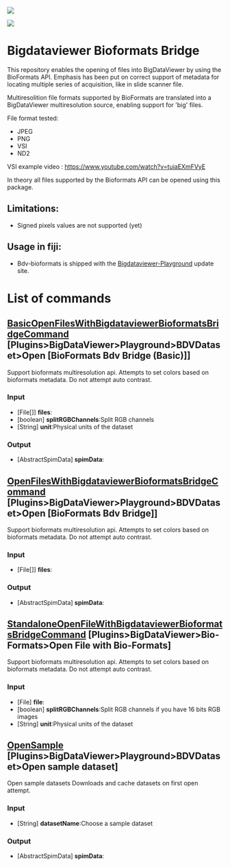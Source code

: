 [![](https://github.com/BIOP/bigdataviewer-bioformats/actions/workflows/build-main.yml/badge.svg)](https://github.com/BIOP/bigdataviewer-bioformats/actions/workflows/build-main.yml)

[![](https://github.com/BIOP/bigdataviewer-bioformats/actions/workflows/build-main.yml/badge.svg)](https://github.com/BIOP/bigdataviewer-bioformats/actions/workflows/build-main.yml)

# Bigdataviewer Bioformats Bridge 

This repository enables the opening of files into BigDataViewer by using the BioFormats API.
Emphasis has been put on correct support of metadata for locating multiple series of acquisition, like in slide scanner file.

Multiresolition file formats supported by BioFormats are translated into a BigDataViewer multiresolution source, enabling support for 'big' files.

File format tested:
* JPEG
* PNG
* VSI
* ND2

VSI example video : https://www.youtube.com/watch?v=tuiaEXmFVyE

In theory all files supported by the Bioformats API can be opened using this package.

## Limitations:
* Signed pixels values are not supported (yet)

## Usage in fiji:
* Bdv-bioformats is shipped with the [Bigdataviewer-Playground](https://imagej.github.io/plugins/bdv/playground) update site.

# List of commands

## [BasicOpenFilesWithBigdataviewerBioformatsBridgeCommand](https://github.com/BIOP/bigdataviewer-bioformats/tree/master/src/main/java/ch/epfl/biop/bdv/bioformats/command/BasicOpenFilesWithBigdataviewerBioformatsBridgeCommand.java) [Plugins>BigDataViewer>Playground>BDVDataset>Open [BioFormats Bdv Bridge (Basic)]]
Support bioformats multiresolution api. Attempts to set colors based on bioformats metadata. Do not attempt auto contrast.
### Input
* [File[]] **files**:
* [boolean] **splitRGBChannels**:Split RGB channels
* [String] **unit**:Physical units of the dataset
### Output
* [AbstractSpimData] **spimData**:


## [OpenFilesWithBigdataviewerBioformatsBridgeCommand](https://github.com/BIOP/bigdataviewer-bioformats/tree/master/src/main/java/ch/epfl/biop/bdv/bioformats/command/OpenFilesWithBigdataviewerBioformatsBridgeCommand.java) [Plugins>BigDataViewer>Playground>BDVDataset>Open [BioFormats Bdv Bridge]]
Support bioformats multiresolution api. Attempts to set colors based on bioformats metadata. Do not attempt auto contrast.
### Input
* [File[]] **files**:
### Output
* [AbstractSpimData] **spimData**:


## [StandaloneOpenFileWithBigdataviewerBioformatsBridgeCommand](https://github.com/BIOP/bigdataviewer-bioformats/tree/master/src/main/java/ch/epfl/biop/bdv/bioformats/command/StandaloneOpenFileWithBigdataviewerBioformatsBridgeCommand.java) [Plugins>BigDataViewer>Bio-Formats>Open File with Bio-Formats]
Support bioformats multiresolution api. Attempts to set colors based on bioformats metadata. Do not attempt auto contrast.
### Input
* [File] **file**:
* [boolean] **splitRGBChannels**:Split RGB channels if you have 16 bits RGB images
* [String] **unit**:Physical units of the dataset


## [OpenSample](https://github.com/BIOP/bigdataviewer-bioformats/tree/master/src/main/java/ch/epfl/biop/bdv/bioformats/samples/OpenSample.java) [Plugins>BigDataViewer>Playground>BDVDataset>Open sample dataset]
Open sample datasets
Downloads and cache datasets on first open attempt.
### Input
* [String] **datasetName**:Choose a sample dataset
### Output
* [AbstractSpimData] **spimData**:


